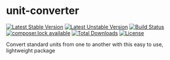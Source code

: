 # unit-converter

[![Latest Stable Version](https://poser.pugx.org/jordanbrauer/unit-converter/version)](https://packagist.org/packages/jordanbrauer/unit-converter)
[![Latest Unstable Version](https://poser.pugx.org/jordanbrauer/unit-converter/v/unstable)](//packagist.org/packages/jordanbrauer/unit-converter)
[![Build Status](https://travis-ci.org/jordanbrauer/unit-converter.svg?branch=master)](https://travis-ci.org/jordanbrauer/unit-converter)
[![composer.lock available](https://poser.pugx.org/jordanbrauer/unit-converter/composerlock)](https://packagist.org/packages/jordanbrauer/unit-converter)
[![Total Downloads](https://poser.pugx.org/jordanbrauer/unit-converter/downloads)](https://packagist.org/packages/jordanbrauer/unit-converter)
[![License](https://poser.pugx.org/jordanbrauer/unit-converter/license)](https://packagist.org/packages/jordanbrauer/unit-converter)

Convert standard units from one to another with this easy to use, lightweight package
